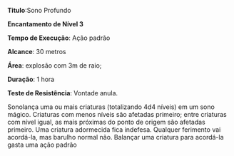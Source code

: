 **Titulo**:Sono Profundo

**Encantamento de Nível 3**

**Tempo de Execução**: Ação padrão

**Alcance**: 30 metros

**Área**: explosão com 3m de raio;

**Duração**: 1 hora

**Teste de Resistência**: Vontade anula.

Sonolança uma ou mais criaturas (totalizando 4d4 níveis) em um sono mágico. 
Criaturas com menos níveis são afetadas primeiro; entre criaturas com nível igual, as mais próximas do ponto de origem são afetadas primeiro.
Uma criatura adormecida fica indefesa. Qualquer ferimento vai acordá-la, mas barulho normal não. Balançar uma criatura para acordá-la gasta uma ação padrão
